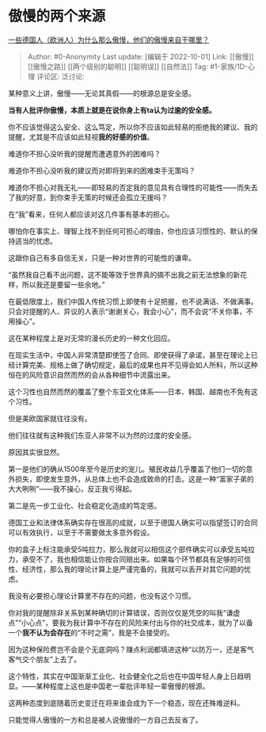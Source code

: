# 傲慢的两个来源
[一些德国人（欧洲人）为什么那么傲慢，他们的傲慢来自于哪里？](https://www.zhihu.com/question/54636182/answer/2695846405)

> Author: #0-Anonymity
> Last update: [编辑于 2022-10-01]
> Link: [[傲慢]] [[傲慢之路]] [[两个级别的聪明]] [[聪明误]] [[自然法]]
> Tag: #1-家族/1D-心理
> 评论区:
> 泛讨论:

某种意义上讲，傲慢——无论其真假——的根源总是安全感。

**当有人批评你傲慢，本质上就是在说你身上有ta认为过逾的安全感。**

你不应该觉得这么安全、这么笃定，所以你不应该如此轻易的拒绝我的建议、我的提醒，尤其是不应该如此轻视**我的好感的价值**。

难道你不担心没听我的提醒而遭遇意外的困难吗？

难道你不担心没听我的建议而对即将到来的困难束手无策吗？

难道你不担心对我无礼——即轻易的否定我的意见具有合理性的可能性——而失去了我的好意，到你束手无策的时候还会孤立无援吗？

在“我”看来，任何人都应该对这几件事有基本的担心。

哪怕你在事实上、理智上找不到任何可担心的理由，你也应该习惯性的、默认的保持适当的忧虑。

这跟你自己有多自信无关，只是一种对世界的可能性的谦卑。

“虽然我自己看不出问题，这不能等效于世界真的搞不出我之前无法想象的新花样，所以我还是要留一些余地。”

在最低限度上，我们中国人传统习惯上即使有十足把握，也不说满话、不做满事。只会对提醒的人、异议的人表示“谢谢关心，我会小心”，而不会说“不关你事，不用操心”。

这在某种程度上是对无常的漫长历史的一种文化回应。

在现实生活中，中国人非常清楚即使签了合同、即使获得了承诺，甚至在理论上已经计算完美、规格上做了确切规定，最后的成果也并不见得会如人所料，所以这种恒在的风险意识自然而然的会从各种细节中流露出来。

这个习性也自然而然的覆盖了整个东亚文化体系——日本、韩国、越南也不免有这个习性。

但是美欧国家就往往没有。

他们往往就有这种我们东亚人非常不以为然的过度的安全感。

原因其实很显然。

第一是他们的确从1500年至今是历史的宠儿。殖民收益几乎覆盖了他们一切的意外损失，即使发生意外，从总体上也不会造成致命的打击。这是一种“富家子弟的大大咧咧”——我不操心，反正我亏得起。

第二是先一步工业化、社会稳定化造成的笃定感。

德国工业和法律体系确实存在很高的成就，以至于德国人确实可以指望签订的合同可以有效执行，以至于不需要做太多意外假设。

你的盒子上标注能承受5吨拉力，那么我就可以相信这个部件确实可以承受五吨拉力，承受不了，我也相信能让你按合同赔出来。如果每个环节都具有足够的可信性、经济性，那么我的理论计算上是严谨完备的，我就可以丢开对其它问题的忧虑。

我没有必要担心理论计算里不存在的问题，也没有这个习惯。

你对我的提醒除非关系到某种确切的计算错误，否则仅仅是凭空的叫我“谦虚点”“小心点”，要我为我计算中不存在的风险来付出与你的社交成本，就为了以备一个**我不认为会存在**的“不时之需”，我是不会接受的。

因为这种保险费岂不会是个无底洞吗？赚点利润都填进这种“以防万一，还是客气客气交个朋友”上去了。

这个特性，其实在中国渐渐工业化、社会健全化之后也在中国年轻人身上日趋明显。——某种程度上这也是中国老一辈批评年轻一辈傲慢的根源。

这两种态度到底随着历史变迁在将来谁会成为下一个稳态，现在还殊难逆料。

只能觉得人傲慢的一方和总是被人说傲慢的一方自己去反省了。
